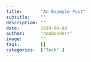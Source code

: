 ```yaml
---
title:       "An Example Post"
subtitle:    ""
description: ""
date:        2019-09-03
author:      "noobcoderr"
image:       ""
tags:        []
categories:  ["Tech" ]
---
```

